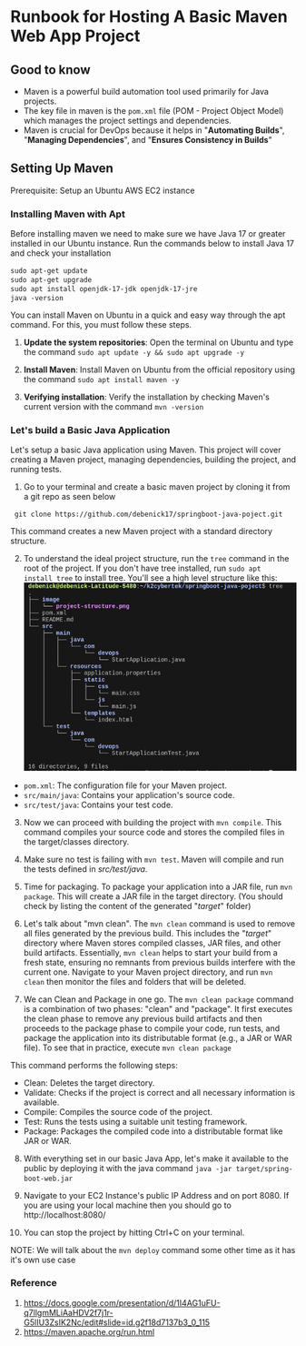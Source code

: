# Runbook for Hosting A Basic Maven Web App Project

## Good to know

- Maven is a powerful build automation tool used primarily for Java projects.
- The key file in maven is the `pom.xml` file (POM - Project Object Model) which manages the project settings and dependencies.
- Maven is crucial for DevOps because it helps in "**Automating Builds**", "**Managing Dependencies**", and "**Ensures Consistency in Builds**"

## Setting Up Maven

Prerequisite: Setup an Ubuntu AWS EC2 instance

### Installing Maven with Apt

Before installing maven we need to make sure we have Java 17 or greater installed in our Ubuntu instance.
Run the commands below to install Java 17 and check your installation

```
sudo apt-get update
sudo apt-get upgrade
sudo apt install openjdk-17-jdk openjdk-17-jre
java -version
```

You can install Maven on Ubuntu in a quick and easy way through the apt command. For this, you must follow these steps.

1. **Update the system repositories**: Open the terminal on Ubuntu and type the command `sudo apt update -y && sudo apt upgrade -y`

2. **Install Maven**: Install Maven on Ubuntu from the official repository using the command `sudo apt install maven -y`

3. **Verifying installation**: Verify the installation by checking Maven's current version with the command `mvn -version`

### Let's build a Basic Java Application

Let's setup a basic Java application using Maven. This project will cover creating a Maven project, managing dependencies, building the project, and running tests.

1. Go to your terminal and create a basic maven project by cloning it from a git repo as seen below

```
 git clone https://github.com/debenick17/springboot-java-poject.git

```

This command creates a new Maven project with a standard directory structure.

2. To understand the ideal project structure, run the `tree` command in the root of the project. If you don't have tree installed, run `sudo apt  install tree` to install tree. You'll see a high level structure like this: ![image info](./image/project-structure.png)

- `pom.xml`: The configuration file for your Maven project.
- `src/main/java`: Contains your application's source code.
- `src/test/java`: Contains your test code.

3. Now we can proceed with building the project with `mvn compile`. This command compiles your source code and stores the compiled files in the target/classes directory.

4. Make sure no test is failing with `mvn test`. Maven will compile and run the tests defined in _src/test/java_.

5. Time for packaging. To package your application into a JAR file, run `mvn package`. This will create a JAR file in the target directory. (You should check by listing the content of the generated "_target_" folder)

6. Let's talk about "mvn clean". The `mvn clean` command is used to remove all files generated by the previous build. This includes the "_target_" directory where Maven stores compiled classes, JAR files, and other build artifacts. Essentially, `mvn clean` helps to start your build from a fresh state, ensuring no remnants from previous builds interfere with the current one. Navigate to your Maven project directory, and run `mvn clean` then monitor the files and folders that will be deleted.

7. We can Clean and Package in one go. The `mvn clean package` command is a combination of two phases: "clean" and "package". It first executes the clean phase to remove any previous build artifacts and then proceeds to the package phase to compile your code, run tests, and package the application into its distributable format (e.g., a JAR or WAR file). To see that in practice, execute `mvn clean package`

This command performs the following steps:

- Clean: Deletes the target directory.
- Validate: Checks if the project is correct and all necessary information is available.
- Compile: Compiles the source code of the project.
- Test: Runs the tests using a suitable unit testing framework.
- Package: Packages the compiled code into a distributable format like JAR or WAR.

8. With everything set in our basic Java App, let's make it available to the public by deploying it with the java command `java -jar target/spring-boot-web.jar`

9. Navigate to your EC2 Instance's public IP Address and on port 8080. If you are using your local machine then you should go to http://localhost:8080/

10. You can stop the project by hitting Ctrl+C on your terminal.

NOTE: We will talk about the `mvn deploy` command some other time as it has it's own use case

### Reference

1. https://docs.google.com/presentation/d/1I4AG1uFU-q7llgmMLiAaHDV2f7j1r-G5lIU3ZsIK2Nc/edit#slide=id.g2f18d7137b3_0_115
2. https://maven.apache.org/run.html
